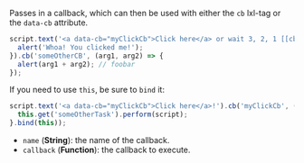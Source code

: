 Passes in a callback, which can then be used with either the `cb` lxl-tag or the `data-cb` attribute.

```js
script.text('<a data-cb="myClickCb">Click here</a> or wait 3, 2, 1 [[cb someOtherCB foo bar]] Wow!').cb('myClickCb', () => {
  alert('Whoa! You clicked me!');
}).cb('someOtherCB', (arg1, arg2) => {
  alert(arg1 + arg2); // foobar
});
```

If you need to use `this`, be sure to `bind` it:

```js
script.text('<a data-cb="myClickCb">Click here</a>!').cb('myClickCb', () => {
  this.get('someOtherTask').perform(script);
}.bind(this));
```

* `name` (**String**): the name of the callback.
* `callback` (**Function**): the callback to execute.

